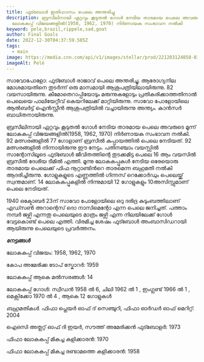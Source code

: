 ```yaml
---
title: ഫുട്ബോള്‍ ഇതിഹാസം പെലെ അന്തരിച്ചു
description: ബ്രസീലിനായി ഏറ്റവും കൂടുതല്‍ ഗോള്‍ നേടിയ താരമായ പെലെ അവരുടെ മൂന്ന്
  ലോകകപ്പ് വിജയങ്ങളില്‍(1958, 1962, 1970) നിര്‍ണായക സംഭാവന നല്‍കി
keyword: pele,brazil,rippele,sad,goat
author: Final Goals
date: 2022-12-30T04:37:59.585Z
tags:
  - main
image: https://media.cnn.com/api/v1/images/stellar/prod/221203124850-01-pele-legend-file.jpg?c=original
imageAlt: Pelé
---
```

സാവോപോളോ: ഫുട്ബോള്‍ രാജാവ്  പെലെ അന്തരിച്ചു. ആരോഗ്യനില മോശമായതിനെ തുടർന്ന് ഒരു മാസമായി ആശുപത്രിയിലായിരുന്നു. 82 വയസായിരുന്നു. കീമോതെറാപ്പിയോടും മരുന്നുകളോടും പ്രതികരിക്കാത്തതിനാല്‍ പെലെയെ പാലിയേറ്റീവ് കെയറിലേക്ക് മാറ്റിയിരുന്നു. സാവോ പോളോയിലെ ആല്‍ബര്‍ട്ട് ഐന്‍സ്റ്റീന്‍ ആശുപത്രിയില്‍ വച്ചായിരുന്നു അന്ത്യം. കാന്‍സര്‍ ബാധിതനായിരുന്നു.

ബ്രസീലിനായി ഏറ്റവും കൂടുതല്‍ ഗോള്‍ നേടിയ താരമായ പെലെ അവരുടെ മൂന്ന് ലോകകപ്പ് വിജയങ്ങളില്‍(1958, 1962, 1970) നിര്‍ണായക സംഭാവന നല്‍കി. 92 മത്സരങ്ങളില്‍ 77 ഗോളാണ് ബ്രസീല്‍ കുപ്പായത്തില്‍ പെലെ നേടിയത്. 92 മത്സരങ്ങളില്‍ നിന്നായിരുന്നു ഈ നേട്ടം.
പതിനഞ്ചാം വയസ്സിൽ സാന്റോസിലൂടെ ഫുട്ബോൾ ജീവിതത്തിന്റെ തുടക്കമിട്ട പെലെ 16 ആം വയസിൽ ബ്രസീൽ ദേശീയ ടീമിൽ എത്തി. മൂന്നു ലോകകപ്പുകൾ നേടിയ ഒരേയൊരു താരമായ പെലെക്ക് ഫിഫ നൂറ്റാണ്ടിൻറെ താരമെന്ന ബഹുമതി നൽകി ആദരിച്ചിരുന്നു. ഗോളുകളുടെ എണ്ണത്തിൽ ഗിന്നസ് റെക്കോർഡും പെലെയ്ക്ക് സ്വന്തമാണ്. 14 ലോകകപ്പുകളില്‍ നിന്നുമായി 12 ഗോളുകളും 10അസിസ്റ്റുമാണ് പെലെ നേടിയത്.

1940 ഒക്ടോബർ 23ന് സാവോ പോളോയിലെ ഒറു ദരിദ്ര കുടുംബത്തിലാണ് എഡ്സൺ അറാന്റെസ് ദൊ നാസിമെന്റോ എന്ന പെലെ  ജനിച്ചത്. പത്താം നമ്പർ ജഴ്സി എന്നതു പെലെയുടെ മാത്രം ജഴ്സി എന്ന നിലയിലേക്ക് ഗോള്‍ വേട്ടകൊണ്ട് പെലെ എത്തി. വിരമിച്ച ശേഷം ഫുട്ബോള്‍ അംബാസിഡറായി ആയിരുന്നു പെലെയുടെ പ്രവര്‍ത്തനം.

***നേട്ടങ്ങൾ***

ലോകകപ്പ് വിജയം: 1958, 1962, 1970

കോപ അമേരിക്ക ടോപ് സ്കോറർ: 1959

ലോകകപ്പ് ആകെ മൽസരങ്ങൾ: 14

ലോകകപ്പ് ഗോൾ: സ്വീഡൻ 1958 ല്‍  6, ചിലി 1962 ല്‍  1 , ഇംഗ്ലണ്ട് 1966 ല്‍  1 , മെക്സിക്കോ 1970 ല്‍ 4 , ആകെ  12 ഗോളുകള്‍

*ബഹുമതികൾ.*
ഫിഫാ പ്ലെയർ ഓഫ് ദ് സെഞ്ചുറി, ഫിഫാ ഓർഡർ ഓഫ് മെറിറ്റ്: 2004

ഐഒസി അത്ലറ്റ് ഓഫ് ദി ഇയർ, സൗത്ത് അമേരിക്കൻ ഫുട്ബോളർ: 1973

ഫിഫാ ലോകകപ്പ് മികച്ച കളിക്കാരൻ: 1970

ഫിഫാ ലോകകപ്പ് മികച്ച രണ്ടാമത്തെ കളിക്കാരൻ: 1958